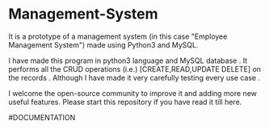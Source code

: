 # Management-System
It is a prototype of a management system (in this case "Employee Management System")  made using Python3 and MySQL.

I have made this program in python3 language and MySQL database . It performs all the CRUD operations (i.e.) [CREATE,READ,UPDATE DELETE] on the records . Although I have made it very carefully testing every use case .

I welcome the open-source community to improve it and adding more new useful features. Please start this repository if you have read it till here. 

#DOCUMENTATION
